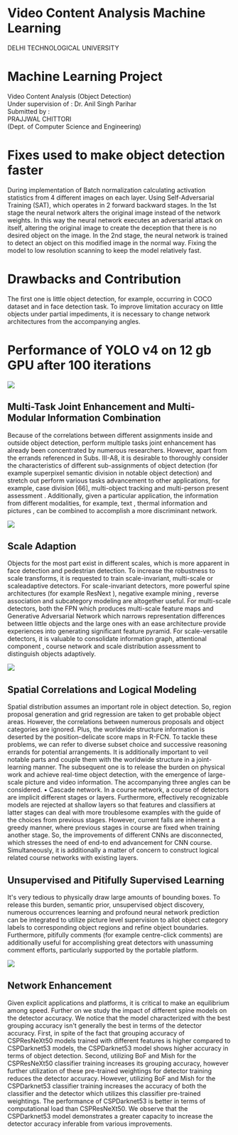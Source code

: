 # Video Content Analysis Machine Learning
DELHI TECHNOLOGICAL UNIVERSITY

# Machine Learning Project

Video Content Analysis (Object Detection)  
Under supervision of : Dr. Anil Singh Parihar  
Submitted by :  
PRAJJWAL CHITTORI  
(Dept. of Computer Science and Engineering)

# Fixes used to make object detection faster

During implementation of Batch normalization calculating activation statistics from 4 different images on each layer.
Using  Self-Adversarial Training (SAT), which operates in 2 forward backward stages. In the 1st stage the neural network alters the original image instead of the network weights. In this way the neural network executes an adversarial attack on itself, altering the original image to create the deception that there is no desired object on the image. In the 2nd stage, the neural network is trained to detect an object on this modified image in the normal way.
Fixing the model to low resolution scanning to keep the model relatively fast.

# Drawbacks and Contribution

The first one is little object detection, for example, occurring in COCO dataset and in face detection task. To improve limitation accuracy on little objects under partial impediments, it is necessary to change network architectures from the accompanying angles. 

# Performance of YOLO v4 on 12 gb GPU after 100 iterations
<img src="https://github.com/pjdurden/Video-Content-Analysis-Machine-Learning-/blob/main/100%20iterations.JPG">

##  Multi-Task Joint Enhancement and Multi-Modular Information Combination

Because of the correlations between different assignments inside and outside object detection, perform multiple tasks joint enhancement has already been concentrated by numerous researchers. However, apart from the errands referenced in Subs. III-A8, it is desirable to thoroughly consider the characteristics of different sub-assignments of object detection (for example superpixel semantic division in notable object detection) and stretch out perform various tasks advancement to other applications, for example, case division [66], multi-object tracking  and multi-person present assessment . Additionally, given a particular application, the information from different modalities, for example, text , thermal information  and pictures , can be combined to accomplish a more discriminant network. 

<img src="https://github.com/pjdurden/Video-Content-Analysis-Machine-Learning-/blob/main/helmet%20detection.jpg">

## Scale Adaption

Objects for the most part exist in different scales, which is more apparent in face detection and pedestrian detection. To increase the robustness to scale transforms, it is requested to train scale-invariant, multi-scale or scaleadaptive detectors. For scale-invariant detectors, more powerful spine architectures (for example ResNext ), negative example mining , reverse association  and subcategory modeling are altogether useful. For multi-scale detectors, both the FPN which produces multi-scale feature maps and Generative Adversarial Network which narrows representation differences between little objects and the large ones with an ease architecture provide experiences into generating significant feature pyramid. For scale-versatile detectors, it is valuable to consolidate information graph, attentional component , course network and scale distribution assessment  to distinguish objects adaptively. 

<img src="https://github.com/pjdurden/Video-Content-Analysis-Machine-Learning-/blob/main/comparative%20analysis.png">

## Spatial Correlations and Logical Modeling

Spatial distribution assumes an important role in object detection. So, region proposal generation and grid regression are taken to get probable object areas. However, the correlations between numerous proposals and object categories are ignored. Plus, the worldwide structure information is deserted by the position-delicate score maps in R-FCN. To tackle these problems, we can refer to diverse subset choice  and successive reasoning errands  for potential arrangements. It is additionally important to veil notable parts and couple them with the worldwide structure in a joint-learning manner. The subsequent one is to release the burden on physical work and achieve real-time object detection, with the emergence of large-scale picture and video information. The accompanying three angles can be considered. • Cascade network. In a course network, a course of detectors are implicit different stages or layers. Furthermore, effectively recognizable models are rejected at shallow layers so that features and classifiers at latter stages can deal with more troublesome examples with the guide of the choices from previous stages. However, current falls are inherent a greedy manner, where previous stages in course are fixed when training another stage. So, the improvements of different CNNs are disconnected, which stresses the need of end-to end advancement for CNN course. Simultaneously, it is additionally a matter of concern to construct logical related course networks with existing layers. 

## Unsupervised and Pitifully Supervised Learning

It's very tedious to physically draw large amounts of bounding boxes. To release this burden, semantic prior, unsupervised object discovery, numerous occurrences learning and profound neural network prediction can be integrated to utilize picture level supervision to allot object category labels to corresponding object regions and refine object boundaries. Furthermore, pitifully comments (for example centre-click comments) are additionally useful for accomplishing great detectors with unassuming comment efforts, particularly supported by the portable platform. 

<img src="https://github.com/pjdurden/Video-Content-Analysis-Machine-Learning-/blob/main/Loss%20Chart.JPG">

## Network Enhancement

Given explicit applications and platforms, it is critical to make an equilibrium among speed. 
Further on we study the impact of different spine models on the detector accuracy. We notice that the model characterized with the best grouping accuracy isn't generally the best in terms of the detector accuracy. First, in spite of the fact that grouping accuracy of CSPResNeXt50 models trained with different features is higher compared to CSPDarknet53 models, the CSPDarknet53 model shows higher accuracy in terms of object detection. Second, utilizing BoF and Mish for the CSPResNeXt50 classifier training increases its grouping accuracy, however further utilization of these pre-trained weightings for detector training reduces the detector accuracy. However, utilizing BoF and Mish for the CSPDarknet53 classifier training increases the accuracy of both the classifier and the detector which utilizes this classifier pre-trained weightings. The performance of CSPDarknet53 is better in terms of computational load than CSPResNeXt50. We observe that the CSPDarknet53 model demonstrates a greater capacity to increase the detector accuracy inferable from various improvements.





